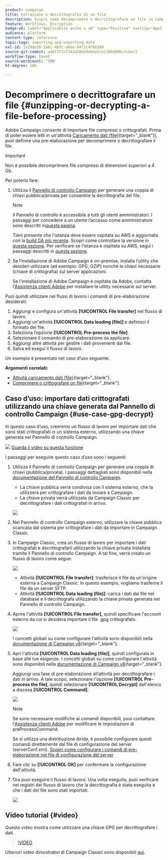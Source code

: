 ```yaml
---
product: campaign
title: Estrazione o decrittografia di un file
description: Scopri come decomprimere o decrittografare un file in Campaign prima dell’elaborazione
feature: Workflows, Encryption
badge-v8: label="Applicabile anche a v8" type="Positive" tooltip="Applicabile anche a Campaign v8"
audience: platform
content-type: reference
topic-tags: importing-and-exporting-data
exl-id: 1a79da3b-2abc-4bfc-a0ee-8471c478638d
source-git-commit: ad6f3f2cf242d28de9e6da5cec100e096c5cbec2
workflow-type: tm+mt
source-wordcount: '709'
ht-degree: 10%

---
```



# Decomprimere o decrittografare un file {#unzipping-or-decrypting-a-file-before-processing}

Adobe Campaign consente di importare file compressi o crittografati. Prima di poter essere letti in un&#39;attività [Caricamento dati (file)](https://experienceleague.adobe.com/docs/campaign/automation/workflows/wf-activities/action-activities/data-loading-file.html?lang=it){target="_blank"}), puoi definire una pre-elaborazione per decomprimere o decrittografare il file.

>[!IMPORTANT]
>
>Non è possibile decomprimere file compressi di dimensioni superiori a 4 Gb.

Per poterlo fare:

1. Utilizza il [Pannello di controllo Campaign](https://experienceleague.adobe.com/docs/control-panel/using/instances-settings/gpg-keys-management.html?lang=it#decrypting-data) per generare una coppia di chiavi pubblica/privata per consentire la decrittografia del file.

   >[!NOTE]
   >
   >Il Pannello di controllo è accessibile a tutti gli utenti amministratori. I passaggi per concedere a un utente l’accesso come amministratore sono descritti in[questa pagina](https://experienceleague.adobe.com/docs/control-panel/using/discover-control-panel/managing-permissions.html?lang=it#discover-control-panel).
   >
   >Tieni presente che l&#39;istanza deve essere ospitata su AWS e aggiornata con la [build GA più recente](../../rn/using/rn-overview.md). Scopri come controllare la versione in [questa sezione](../../platform/using/launching-adobe-campaign.md#getting-your-campaign-version). Per verificare se l’istanza è ospitata su AWS, segui i passaggi descritti in [questa sezione](https://experienceleague.adobe.com/docs/control-panel/using/faq.html?lang=it).

1. Se l’installazione di Adobe Campaign è on-premise, installa l’utility che desideri utilizzare (ad esempio: GPG, GZIP) nonché le chiavi necessarie (chiave di crittografia) sul server applicazioni.

   Se l&#39;installazione di Adobe Campaign è ospitata da Adobe, contatta l&#39;[Assistenza clienti Adobe](https://helpx.adobe.com/it/enterprise/admin-guide.html/enterprise/using/support-for-experience-cloud.ug.html) per installare le utility necessarie sul server.

Puoi quindi utilizzare nei flussi di lavoro i comandi di pre-elaborazione desiderati:

1. Aggiungi e configura un&#39;attività **[!UICONTROL File transfer]** nel flusso di lavoro.
1. Aggiungi un&#39;attività **[!UICONTROL Data loading (file)]** e definisci il formato del file.
1. Seleziona l’opzione **[!UICONTROL Pre-process the file]**.
1. Selezionare il comando di pre-elaborazione da applicare.
1. Aggiungi altre attività per gestire i dati provenienti dal file.
1. Salva ed esegui il flusso di lavoro.

Un esempio è presentato nel caso d’uso seguente.

**Argomenti correlati:**

* [Attività caricamento dati (file)](https://experienceleague.adobe.com/docs/campaign/automation/workflows/wf-activities/action-activities/data-loading-file.html?lang=it){target="_blank"}.
* [Comprimere o crittografare un file](https://experienceleague.adobe.com/docs/campaign/automation/workflows/wf-activities/action-activities/extraction-file.html?lang=it){target="_blank"}.

## Caso d’uso: importare dati crittografati utilizzando una chiave generata dal Pannello di controllo Campaign {#use-case-gpg-decrypt}

In questo caso d’uso, creeremo un flusso di lavoro per importare dati che sono stati crittografati in un sistema esterno, utilizzando una chiave generata nel Pannello di controllo Campaign.

![](assets/do-not-localize/how-to-video.png) [Guarda il video su questa funzione](#video)

I passaggi per eseguire questo caso d’uso sono i seguenti:

1. Utilizza il Pannello di controllo Campaign per generare una coppia di chiavi (pubblica/privata). I passaggi dettagliati sono disponibili nella [documentazione del Pannello di controllo Campaign](https://experienceleague.adobe.com/docs/control-panel/using/instances-settings/gpg-keys-management.html?lang=it#decrypting-data).

   * La chiave pubblica verrà condivisa con il sistema esterno, che la utilizzerà per crittografare i dati da inviare a Campaign.
   * La chiave privata verrà utilizzata da Campaign Classic per decrittografare i dati crittografati in arrivo.

   ![](assets/gpg_generate.png)

1. Nel Pannello di controllo Campaign esterno, utilizzare la chiave pubblica scaricata dal sistema per crittografare i dati da importare in Campaign Classic.

1. In Campaign Classic, crea un flusso di lavoro per importare i dati crittografati e decrittografarli utilizzando la chiave privata installata tramite il Pannello di controllo Campaign. A tal fine, verrà creato un flusso di lavoro come segue:

   ![](assets/gpg_import_workflow.png)

   * Attività **[!UICONTROL File transfer]**: trasferisce il file da un&#39;origine esterna a Campaign Classic. In questo esempio, vogliamo trasferire il file da un server SFTP.
   * Attività **[!UICONTROL Data loading (file)]**: carica i dati dal file nel database e li decrittografa utilizzando la chiave privata generata nel Pannello di controllo Campaign.

1. Aprire l&#39;attività **[!UICONTROL File transfer]**, quindi specificare l&#39;account esterno da cui si desidera importare il file .gpg crittografato.

   ![](assets/gpg_key_transfer.png)

   I concetti globali su come configurare l&#39;attività sono disponibili nella [documentazione di Campaign v8](https://experienceleague.adobe.com/docs/campaign/automation/workflows/wf-activities/event-activities/file-transfer.html?lang=it){target="_blank"}.


1. Apri l&#39;attività **[!UICONTROL Data loading (file)]**, quindi configurala in base alle tue esigenze. I concetti globali su come configurare l&#39;attività sono disponibili nella [documentazione di Campaign v8](https://experienceleague.adobe.com/docs/campaign/automation/workflows/wf-activities/action-activities/data-loading-file.html?lang=it){target="_blank"}.

   Aggiungi una fase di pre-elaborazione all’attività per decrittografare i dati in arrivo. A tale scopo, selezionare l&#39;opzione **[!UICONTROL Pre-process the file]**, quindi selezionare **[!UICONTROL Decrypt]** dall&#39;elenco a discesa **[!UICONTROL Command]**:

   ![](assets/gpg_load.png)

   >[!NOTE]
   >
   >Se sono necessarie modifiche ai comandi disponibili, puoi contattare l&#39;[Assistenza clienti Adobe](https://helpx.adobe.com/it/enterprise/admin-guide.html/enterprise/using/support-for-experience-cloud.ug.html) per modificare le impostazioni di preProcessCommand.
   >
   >Se si utilizza una distribuzione ibrida, è possibile configurare questi comandi direttamente dal file di configurazione del server (serverConf.xml). [Scopri come configurare i comandi di pre-elaborazione nel file di configurazione del server](../../installation/using/the-server-configuration-file.md#preprocesscommand)

1. Fare clic su **[!UICONTROL OK]** per confermare la configurazione dell&#39;attività.

1. Ora puoi eseguire il flusso di lavoro. Una volta eseguita, puoi verificare nei registri del flusso di lavoro che la decrittografia è stata eseguita e che i dati del file sono stati importati.

   ![](assets/gpg_run.png)

## Video tutorial {#video}

Questo video mostra come utilizzare una chiave GPG per decrittografare i dati.

>[!VIDEO](https://video.tv.adobe.com/v/36482?quality=12)

Ulteriori video dimostrativi di Campaign Classic sono disponibili [qui](https://experienceleague.adobe.com/docs/campaign-classic-learn/tutorials/overview.html?lang=it).

